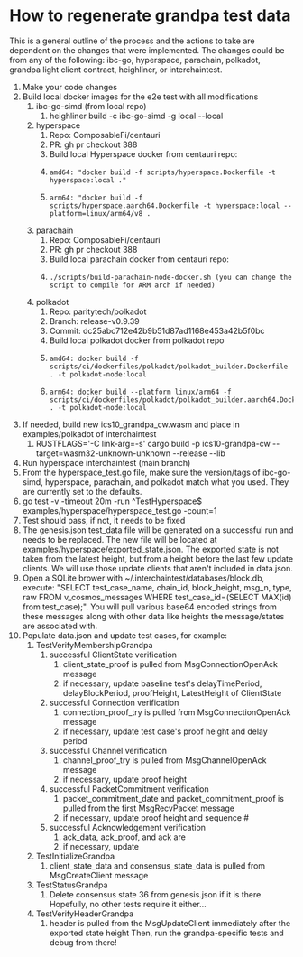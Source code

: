 # How to regenerate grandpa test data

This is a general outline of the process and the actions to take are dependent on the changes that were implemented. The changes could be from any of the following: ibc-go, hyperspace, parachain, polkadot, grandpa light client contract, heighliner, or interchaintest.

1. Make your code changes
2. Build local docker images for the e2e test with all modifications
	1. ibc-go-simd (from local repo)
		1. heighliner build -c ibc-go-simd -g local --local
	2. hyperspace
		1. Repo: ComposableFi/centauri
		2. PR: gh pr checkout 388
		3. Build local Hyperspace docker from centauri repo:
		4.     amd64: "docker build -f scripts/hyperspace.Dockerfile -t hyperspace:local ."
		5.     arm64: "docker build -f scripts/hyperspace.aarch64.Dockerfile -t hyperspace:local --platform=linux/arm64/v8 .
	3. parachain
		1. Repo: ComposableFi/centauri
		2. PR: gh pr checkout 388
		3. Build local parachain docker from centauri repo:
		4.     ./scripts/build-parachain-node-docker.sh (you can change the script to compile for ARM arch if needed)
	4. polkadot
		1. Repo: paritytech/polkadot
		2. Branch: release-v0.9.39
		3. Commit: dc25abc712e42b9b51d87ad1168e453a42b5f0bc
		4. Build local polkadot docker from  polkadot repo
		5.     amd64: docker build -f scripts/ci/dockerfiles/polkadot/polkadot_builder.Dockerfile . -t polkadot-node:local
		6.     arm64: docker build --platform linux/arm64 -f scripts/ci/dockerfiles/polkadot/polkadot_builder.aarch64.Dockerfile . -t polkadot-node:local
3. If needed, build new ics10_grandpa_cw.wasm and place in examples/polkadot of interchaintest
	1. RUSTFLAGS='-C link-arg=-s' cargo build -p ics10-grandpa-cw --target=wasm32-unknown-unknown --release --lib
4. Run hyperspace interchaintest (main branch)
  1. From the hyperspace_test.go file, make sure the version/tags of ibc-go-simd, hyperspace, parachain, and polkadot match what you used. They are currently set to the defaults.
  2. go test -v -timeout 20m -run ^TestHyperspace$ examples/hyperspace/hyperspace_test.go -count=1
5. Test should pass, if not, it needs to be fixed
6. The genesis.json test_data file will be generated on a successful run and needs to be replaced. The new file will be located at examples/hyperspace/exported_state.json. The exported state is not taken from the latest height, but from a height before the last few update clients. We will use those update clients that aren't included in data.json.
7. Open a SQLite brower with ~/.interchaintest/databases/block.db, execute: "SELECT test_case_name, chain_id, block_height, msg_n, type, raw FROM v_cosmos_messages WHERE test_case_id=(SELECT MAX(id) from test_case);". You will pull various base64 encoded strings from these messages along with other data like heights the message/states are associated with.
8. Populate data.json and update test cases, for example:
	1. TestVerifyMembershipGrandpa
		1. successful ClientState verification
			1. client_state_proof is pulled from MsgConnectionOpenAck message
			2. if necessary, update baseline test's delayTimePeriod, delayBlockPeriod, proofHeight, LatestHeight of ClientState
		2. successful Connection verification
			1. connection_proof_try is pulled from MsgConnectionOpenAck message
			2. if necessary, update test case's proof height and delay period
		3. successful Channel verification
			1. channel_proof_try is pulled from MsgChannelOpenAck message
			2. if necessary, update proof height
		4. successful PacketCommitment verification
			1. packet_commitment_date and packet_commitment_proof is pulled from the first MsgRecvPacket message
			2. if necessary, update proof height and sequence #
		5. successful Acknowledgement verification
			1. ack_data, ack_proof, and ack are 
			2. if necessary, update
	2. TestInitializeGrandpa
		1. client_state_data and consensus_state_data is pulled from MsgCreateClient message
	3. TestStatusGrandpa
		1. Delete consensus state 36 from genesis.json if it is there. Hopefully, no other tests require it either...
	4. TestVerifyHeaderGrandpa
		1. header is pulled from the MsgUpdateClient immediately after the exported state height
Then, run the grandpa-specific tests and debug from there!